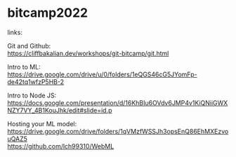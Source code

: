 # bitcamp2022

links:

Git and Github: </br>
https://cliffbakalian.dev/workshops/git-bitcamp/git.html

Intro to ML: </br>
https://drive.google.com/drive/u/0/folders/1eQGS46cG5JYomFp-de42tq1wfzP5HB-2

Intro to Node JS: </br>
https://docs.google.com/presentation/d/16KhBIu6OVdv6JMP4v1KiQNiiGWXNZY7VY_4B1KouJhk/edit#slide=id.p

Hosting your ML model: </br>
https://drive.google.com/drive/folders/1qVMzfWSSJh3opsEnQ86EhMXEzvouQAZ5 </br>
https://github.com/lch99310/WebML

